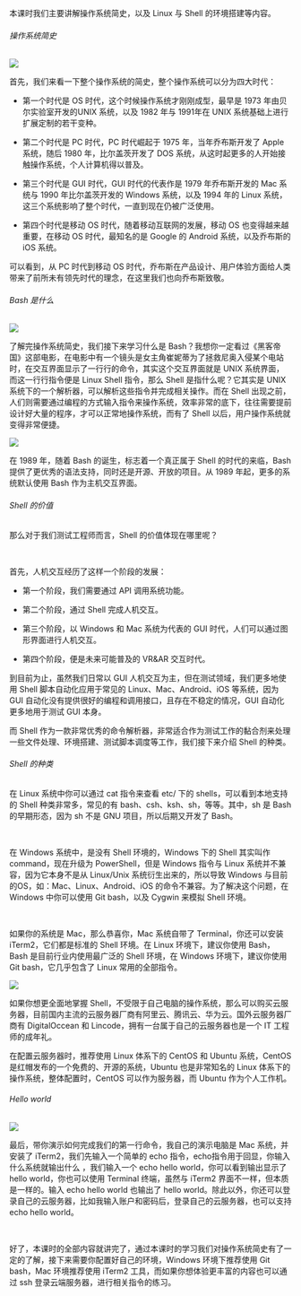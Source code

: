 本课时我们主要讲解操作系统简史，以及 Linux 与 Shell 的环境搭建等内容。

###### 操作系统简史

![](http://s0.lgstatic.com/i/image2/M01/A9/2F/CgotOV3OcR2AGGnhAAFTLJlqgys080.png)

首先，我们来看一下整个操作系统的简史，整个操作系统可以分为四大时代：

* 第一个时代是 OS 时代，这个时候操作系统才刚刚成型，最早是 1973 年由贝尔实验室开发的UNIX 系统，以及 1982 年与 1991年在 UNIX 系统基础上进行扩展定制的若干变种。

* 第二个时代是 PC 时代，PC 时代崛起于 1975 年，当年乔布斯开发了 Apple 系统，随后 1980 年，比尔盖茨开发了 DOS 系统，从这时起更多的人开始接触操作系统，个人计算机得以普及。

* 第三个时代是 GUI 时代，GUI 时代的代表作是 1979 年乔布斯开发的 Mac 系统与 1990 年比尔盖茨开发的 Windows 系统，以及 1994 年的 Linux 系统，这三个系统影响了整个时代，一直到现在仍被广泛使用。

* 第四个时代是移动 OS 时代，随着移动互联网的发展，移动 OS 也变得越来越重要，在移动 OS 时代，最知名的是 Google 的 Android 系统，以及乔布斯的 iOS 系统。

可以看到，从 PC 时代到移动 OS 时代，乔布斯在产品设计、用户体验方面给人类带来了前所未有领先时代的理念，在这里我们也向乔布斯致敬。

###### Bash 是什么

![](http://s0.lgstatic.com/i/image2/M01/A9/0F/CgoB5l3OcR2AV-1_AARjoDt0imA774.png)

了解完操作系统简史，我们接下来学习什么是 Bash？我想你一定看过《黑客帝国》这部电影，在电影中有一个镜头是女主角崔妮蒂为了拯救尼奥入侵某个电站时，在交互界面显示了一行行的命令，其实这个交互界面就是 UNIX 系统界面，而这一行行指令便是 Linux Shell 指令，那么 Shell 是指什么呢？它其实是 UNIX 系统下的一个解析器，可以解析这些指令并完成相关操作。而在 Shell 出现之前，人们则需要通过编程的方式输入指令来操作系统，效率非常的底下，往往需要提前设计好大量的程序，才可以正常地操作系统，而有了 Shell 以后，用户操作系统就变得非常便捷。

![](http://s0.lgstatic.com/i/image2/M01/A9/2F/CgotOV3OcR6AXUcsAACOQHI_BVM743.png)

在 1989 年，随着 Bash 的诞生，标志着一个真正属于 Shell 的时代的来临，Bash 提供了更优秀的语法支持，同时还是开源、开放的项目。从 1989 年起，更多的系统默认使用 Bash 作为主机交互界面。

###### Shell 的价值

那么对于我们测试工程师而言，Shell 的价值体现在哪里呢？

<br />

首先，人机交互经历了这样一个阶段的发展：

* 第一个阶段，我们需要通过 API 调用系统功能。

* 第二个阶段，通过 Shell 完成人机交互。

* 第三个阶段，以 Windows 和 Mac 系统为代表的 GUI 时代，人们可以通过图形界面进行人机交互。

* 第四个阶段，便是未来可能普及的 VR\&AR 交互时代。

到目前为止，虽然我们日常以 GUI 人机交互为主，但在测试领域，我们更多地使用 Shell 脚本自动化应用于常见的 Linux、Mac、Android、iOS 等系统，因为 GUI 自动化没有提供很好的编程和调用接口，且存在不稳定的情况，GUI 自动化更多地用于测试 GUI 本身。  

而 Shell 作为一款非常优秀的命令解析器，非常适合作为测试工作的黏合剂来处理一些文件处理、环境搭建、测试脚本调度等工作，我们接下来介绍 Shell 的种类。

###### Shell 的种类

在 Linux 系统中你可以通过 cat 指令来查看 etc/ 下的 shells，可以看到本地支持的 Shell 种类非常多，常见的有 bash、csh、ksh、sh，等等。其中，sh 是 Bash 的早期形态，因为 sh 不是 GNU 项目，所以后期又开发了 Bash。  

<br />

在 Windows 系统中，是没有 Shell 环境的，Windows 下的 Shell 其实叫作 command，现在升级为 PowerShell，但是 Windows 指令与 Linux 系统并不兼容，因为它本身不是从 Linux/Unix 系统衍生出来的，所以导致 Windows 与目前的OS，如：Mac、Linux、Android、iOS 的命令不兼容。为了解决这个问题，在 Windows 中你可以使用 Git bash，以及 Cygwin 来模拟 Shell 环境。

<br />

如果你的系统是 Mac，那么恭喜你，Mac 系统自带了 Terminal，你还可以安装 iTerm2，它们都是标准的 Shell 环境。在 Linux 环境下，建议你使用 Bash，Bash 是目前行业内使用最广泛的 Shell 环境，在 Windows 环境下，建议你使用 Git bash，它几乎包含了 Linux 常用的全部指令。

![](http://s0.lgstatic.com/i/image2/M01/A9/0F/CgoB5l3OcR6ASe74AADtcorq_Jc477.png)

如果你想更全面地掌握 Shell，不受限于自己电脑的操作系统，那么可以购买云服务器，目前国内主流的云服务器厂商有阿里云、腾讯云、华为云。国外云服务器厂商有 DigitalOccean 和 Lincode，拥有一台属于自己的云服务器也是一个 IT 工程师的成年礼。

在配置云服务器时，推荐使用 Linux 体系下的 CentOS 和 Ubuntu 系统，CentOS 是红帽发布的一个免费的、开源的系统，Ubuntu 也是非常知名的 Linux 体系下的操作系统，整体配置时，CentOS 可以作为服务器，而 Ubuntu 作为个人工作机。

###### Hello world

![](http://s0.lgstatic.com/i/image2/M01/A9/2F/CgotOV3OcR6AOiCPAAELnbG0Gnc303.png)

最后，带你演示如何完成我们的第一行命令，我自己的演示电脑是 Mac 系统，并安装了 iTerm2，我们先输入一个简单的 echo 指令，echo指令用于回显，你输入什么系统就输出什么 ，我们输入一个 echo hello world，你可以看到输出显示了 hello world，你也可以使用 Terminal 终端，虽然与 iTerm2 界面不一样，但本质是一样的。输入 echo hello world 也输出了 hello world。除此以外，你还可以登录自己的云服务器，比如我输入账户和密码后，登录自己的云服务器，也可以支持 echo hello world。

<br />

好了，本课时的全部内容就讲完了，通过本课时的学习我们对操作系统简史有了一定的了解，接下来需要你配置好自己的环境，Windows 环境下推荐使用 Git bash，Mac 环境推荐使用 iTerm2 工具，而如果你想体验更丰富的内容也可以通过 ssh 登录云端服务器，进行相关指令的练习。
